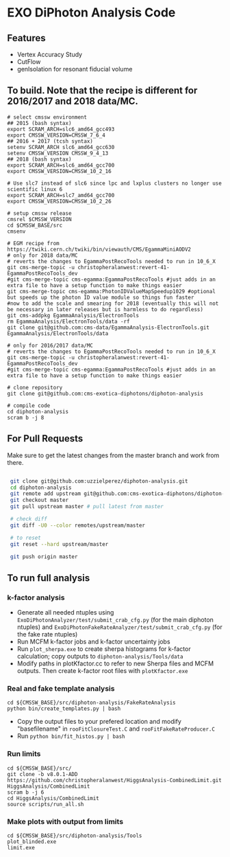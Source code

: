# EXO DiPhoton Analysis Code

## Features
* Vertex Accuracy Study
* CutFlow
* genIsolation for resonant fiducial volume

## To build. Note that the recipe is different for 2016/2017 and 2018 data/MC.

```
# select cmssw environment
## 2015 (bash syntax)
export SCRAM_ARCH=slc6_amd64_gcc493  
export CMSSW_VERSION=CMSSW_7_6_4
## 2016 + 2017 (tcsh syntax)
setenv SCRAM_ARCH slc6_amd64_gcc630
setenv CMSSW_VERSION CMSSW_9_4_13
## 2018 (bash syntax)
export SCRAM_ARCH=slc6_amd64_gcc700
export CMSSW_VERSION=CMSSW_10_2_16

# Use slc7 instead of slc6 since lpc and lxplus clusters no longer use scientific linux 6
export SCRAM_ARCH=slc7_amd64_gcc700
export CMSSW_VERSION=CMSSW_10_2_26

# setup cmssw release
cmsrel $CMSSW_VERSION  
cd $CMSSW_BASE/src  
cmsenv  

# EGM recipe from https://twiki.cern.ch/twiki/bin/viewauth/CMS/EgammaMiniAODV2
# only for 2018 data/MC
# reverts the changes to EgammaPostRecoTools needed to run in 10_6_X
git cms-merge-topic -u christopheralanwest:revert-41-EgammaPostRecoTools_dev
#git cms-merge-topic cms-egamma:EgammaPostRecoTools #just adds in an extra file to have a setup function to make things easier
git cms-merge-topic cms-egamma:PhotonIDValueMapSpeedup1029 #optional but speeds up the photon ID value module so things fun faster
#now to add the scale and smearing for 2018 (eventually this will not be necessary in later releases but is harmless to do regardless)
git cms-addpkg EgammaAnalysis/ElectronTools
rm EgammaAnalysis/ElectronTools/data -rf
git clone git@github.com:cms-data/EgammaAnalysis-ElectronTools.git EgammaAnalysis/ElectronTools/data

# only for 2016/2017 data/MC
# reverts the changes to EgammaPostRecoTools needed to run in 10_6_X
git cms-merge-topic -u christopheralanwest:revert-41-EgammaPostRecoTools_dev
#git cms-merge-topic cms-egamma:EgammaPostRecoTools #just adds in an extra file to have a setup function to make things easier

# clone repository
git clone git@github.com:cms-exotica-diphotons/diphoton-analysis  

# compile code
cd diphoton-analysis  
scram b -j 8
```

## For Pull Requests

Make sure to get the latest changes from the master branch and work from there.
```bash

 git clone git@github.com:uzzielperez/diphoton-analysis.git
 cd diphoton-analysis
 git remote add upstream git@github.com:cms-exotica-diphotons/diphoton-analysis.git
 git checkout master
 git pull upstream master # pull latest from master

 # check diff
 git diff -U0 --color remotes/upstream/master

 # to reset
 git reset --hard upstream/master

 git push origin master

 ```

## To run full analysis
### k-factor analysis
- Generate all needed ntuples using `ExoDiPhotonAnalyzer/test/submit_crab_cfg.py` (for the main diphoton ntuples) and `ExoDiPhotonFakeRateAnalyzer/test/submit_crab_cfg.py` (for the fake rate ntuples)
- Run MCFM k-factor jobs and k-factor uncertainty jobs
- Run `plot_sherpa.exe` to create sherpa histograms for k-factor calculation; copy outputs to `diphoton-analysis/Tools/data`
- Modify paths in plotKfactor.cc to refer to new Sherpa files and MCFM outputs. Then create k-factor root files with `plotKfactor.exe`

### Real and fake template analysis
```
cd ${CMSSW_BASE}/src/diphoton-analysis/FakeRateAnalysis
python bin/create_templates.py | bash
```
- Copy the output files to your prefered location and modify "basefilename" in `rooFitClosureTest.C` and `rooFitFakeRateProducer.C`
- Run `python bin/fit_histos.py | bash`

### Run limits
```
cd ${CMSSW_BASE}/src/
git clone -b v8.0.1-ADD https://github.com/christopheralanwest/HiggsAnalysis-CombinedLimit.git HiggsAnalysis/CombinedLimit
scram b -j 6
cd HiggsAnalysis/CombinedLimit
source scripts/run_all.sh
```
 
### Make plots with output from limits
```
cd ${CMSSW_BASE}/src/diphoton-analysis/Tools
plot_blinded.exe
limit.exe
```
###
